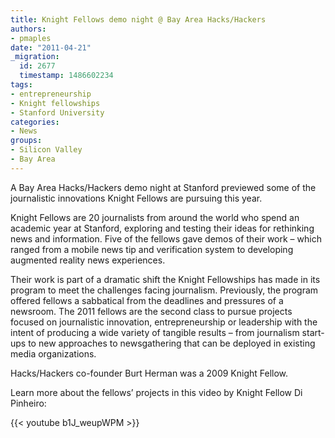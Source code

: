 ```yaml
---
title: Knight Fellows demo night @ Bay Area Hacks/Hackers
authors:
- pmaples
date: "2011-04-21"
_migration:
  id: 2677
  timestamp: 1486602234
tags:
- entrepreneurship
- Knight fellowships
- Stanford University
categories:
- News
groups:
- Silicon Valley
- Bay Area
---
```


A Bay Area Hacks/Hackers demo night at Stanford previewed some of the journalistic innovations Knight Fellows are pursuing this year.

Knight Fellows are 20 journalists from around the world who spend an academic year at Stanford, exploring and testing their ideas for rethinking news and information. Five of the fellows gave demos of their work – which ranged from a mobile news tip and verification system to developing augmented reality news experiences.

Their work is part of a dramatic shift the Knight Fellowships has made in its program to meet the challenges facing journalism. Previously, the program offered fellows a sabbatical from the deadlines and pressures of a newsroom. The 2011 fellows are the second class to pursue projects focused on journalistic innovation, entrepreneurship or leadership with the intent of producing a wide variety of tangible results – from journalism start-ups to new approaches to newsgathering that can be deployed in existing media organizations.

Hacks/Hackers co-founder Burt Herman was a 2009 Knight Fellow.

Learn more about the fellows&#8217; projects in this video by Knight Fellow Di Pinheiro:

{{< youtube b1J_weupWPM >}}